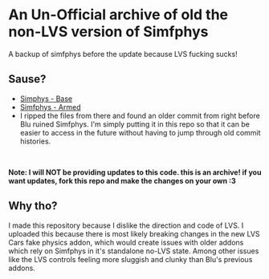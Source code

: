 # An Un-Official archive of old the non-LVS version of Simfphys
 A backup of simfphys before the update because LVS fucking sucks!

## Sause?
- [Simphys - Base](https://github.com/Blu-x92/simfphys_base/tree/48af73c6b48a62275fe0f867ac7d5f8c2fcc4121)
- [Simfphys - Armed](https://github.com/Blu-x92/simfphys_armed/tree/577f5a760b6442fecb1b997ec15d3cae5500e559)
- I ripped the files from there and found an older commit from right before Blu ruined Simfphys. I'm simply putting it in this repo so that it can be easier to access in the future without having to jump through old commit histories.

<br>

**Note: I will NOT be providing updates to this code. this is an archive! if you want updates, fork this repo and make the changes on your own :3**

## Why tho?
I made this repository because I dislike the direction and code of LVS. I uploaded this because there is most likely breaking changes in the new LVS Cars fake physics addon, which would create issues with older addons which rely on Simfphys in it's standalone no-LVS state. Among other issues like the LVS controls feeling more sluggish and clunky than Blu's previous addons. 
